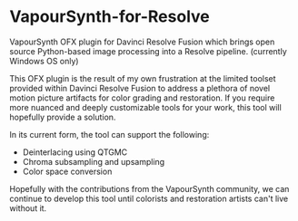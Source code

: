 # VapourSynth-for-Resolve
VapourSynth OFX plugin for Davinci Resolve Fusion which brings open source Python-based image processing into a Resolve pipeline. (currently Windows OS only)

This OFX plugin is the result of my own frustration at the limited toolset provided within Davinci Resolve Fusion to address a plethora of novel motion picture artifacts for color grading and restoration. If you require more nuanced and deeply customizable tools for your work, this tool will hopefully provide a solution.  

In its current form, the tool can support the following: 
* Deinterlacing using QTGMC 
* Chroma subsampling and upsampling
* Color space conversion

Hopefully with the contributions from the VapourSynth community, we can continue to develop this tool until colorists and restoration artists can't live without it. 
